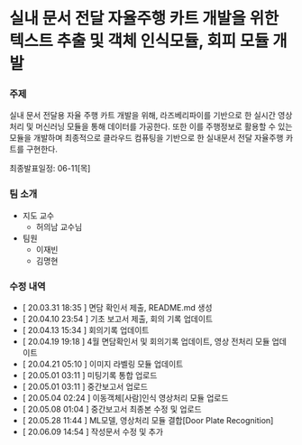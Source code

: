 # 실내 문서 전달 자율주행 카트 개발을 위한 텍스트 추출 및 객체 인식모듈, 회피 모듈 개발

### 주제
실내 문서 전달용 자율 주행 카트 개발을 위해, 라즈베리파이를 기반으로 한 실시간 영상처리 및 머신러닝 모듈을 통해 데이터를 가공한다. 또한 이를 주행정보로 활용할 수 있는 모듈을 개발하며 최종적으로 클라우드 컴퓨팅을 기반으로 한 실내문서 전달 자율주행 카트를 구현한다.

최종발표일정: 06-11[목]

### 팀 소개
* 지도 교수
  * 허의남 교수님
* 팀원
  * 이재빈
  * 김명현

### 수정 내역
 * [ 20.03.31 18:35 ] 면담 확인서 제출, README.md 생성
 * [ 20.04.10 23:54 ] 기초 보고서 제출, 회의 기록 업데이트
 * [ 20.04.13 15:34 ] 회의기록 업데이트
 * [ 20.04.19 19:18 ] 4월 면담확인서 및 회의기록 업데이트, 영상 전처리 모듈 업데이트
 * [ 20.04.21 05:10 ] 이미지 라벨링 모듈 업데이트
 * [ 20.05.01 03:11 ] 미팅기록 통합 업로드
 * [ 20.05.01 03:11 ] 중간보고서 업로드
 * [ 20.05.04 02:24 ] 이동객체[사람]인식 영상처리 모듈 업로드
 * [ 20.05.08 01:04 ] 중간보고서 최종본 수정 및 업로드
 * [ 20.05.28 11:44 ] ML모델, 영상처리 모듈 결합[Door Plate Recognition]
 * [ 20.06.09 14:54 ] 작성문서 수정 및 추가